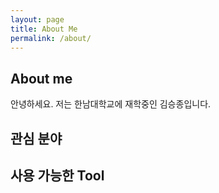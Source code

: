 ```yaml
---
layout: page
title: About Me
permalink: /about/
---
```


## About me
안녕하세요. 저는 한남대학교에 재학중인 김승종입니다.

## 관심 분야



## 사용 가능한 Tool


